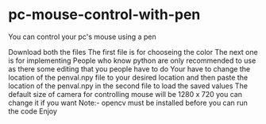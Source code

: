 # pc-mouse-control-with-pen
You can control your pc's mouse using a pen

Download both the files
The first file is for chooseing the color 
The next one is for implementing 
People who know python are only recommended to use as there some editing that you people have to do
Your have to change the location of the penval.npy file to your desired location and then paste the location of the penval.npy in the second file to load the saved values
The default size of camera for controlling mouse will be 1280 x 720 you can change it if you want
Note:- opencv must be installed before you can run the code
Enjoy
